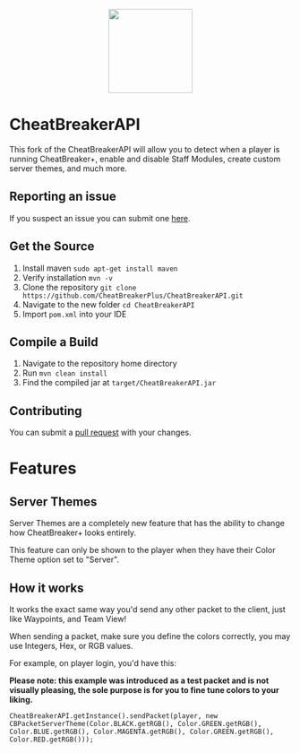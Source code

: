 
<p align="center">
    <img src="https://cheatbreakerplus.com/assets/images/CheatBreaker.gif" width="150" height="150"/>
</p>

# CheatBreakerAPI

This fork of the CheatBreakerAPI will allow you to detect when a player is running CheatBreaker+, enable and disable Staff Modules, create custom server themes, and much more.

## Reporting an issue

If you suspect an issue you can submit one [here](https://github.com/CheatBreakerPlus/CheatBreakerAPI/issues).

## Get the Source

1. Install maven `sudo apt-get install maven`
2. Verify installation `mvn -v`
3. Clone the repository `git clone https://github.com/CheatBreakerPlus/CheatBreakerAPI.git`
4. Navigate to the new folder `cd CheatBreakerAPI`
5. Import `pom.xml` into your IDE

## Compile a Build

1. Navigate to the repository home directory
2. Run `mvn clean install`
3. Find the compiled jar at `target/CheatBreakerAPI.jar`

## Contributing
You can submit a [pull request](https://github.com/CheatBreakerPlus/CheatBreakerAPI/pulls) with your changes.

# Features

## Server Themes

Server Themes are a completely new feature that has the ability to change how CheatBreaker+ looks entirely. 

This feature can only be shown to the player when they have their Color Theme option set to "Server".

## How it works
It works the exact same way you'd send any other packet to the client, just like Waypoints, and Team View!

When sending a packet, make sure you define the colors correctly, you may use Integers, Hex, or RGB values.

For example, on player login, you'd have this:

**Please note: this example was introduced as a test packet and is not visually pleasing, the sole purpose is for you to fine tune colors to your liking.**

`CheatBreakerAPI.getInstance().sendPacket(player, new CBPacketServerTheme(Color.BLACK.getRGB(), Color.GREEN.getRGB(), Color.BLUE.getRGB(), Color.MAGENTA.getRGB(), Color.GREEN.getRGB(), Color.RED.getRGB()));`
